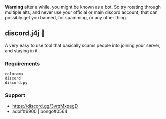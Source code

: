 **Warning** after a while, you might be known as a bot. So try rotating through multiple alts, and never use your official or main discord account, that can possibly get you banned, for spamming, or any other thing.

## discord.j4j 🤖
A very easy to use tool that basically scams people into joining your server, and staying in it

### Requirements
```
colorama
discord
discord.py
```

### Support
- https://discord.gg/3vrqMxpegD
- adolf#6900 | bongo#0564
